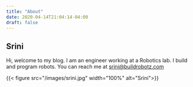 ```yaml
---
title: "About"
date: 2020-04-14T21:04:14-04:00
draft: false
---
```


## Srini

Hi, welcome to my blog. I am an engineer working at a Robotics lab. I build and program robots. You can reach me at srini@buildrobotz.com

{{< figure src="/images/srini.jpg" width="100%" alt="Srini">}}

